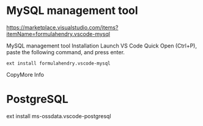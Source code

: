 
# MySQL management tool

https://marketplace.visualstudio.com/items?itemName=formulahendry.vscode-mysql

MySQL management tool
Installation
Launch VS Code Quick Open (Ctrl+P), paste the following command, and press enter.
```
ext install formulahendry.vscode-mysql
```
CopyMore Info

# PostgreSQL

ext install ms-ossdata.vscode-postgresql


